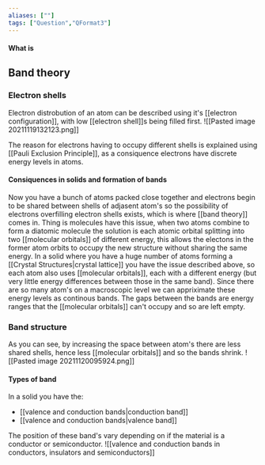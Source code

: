 ```yaml
---
aliases: [""]
tags: ["Question","QFormat3"]
---
```


#### What is
## Band theory
### Electron shells
Electron distrobution of an atom can be described using it's [[electron configuration]], with low [[electron shell]]s being filled first.
![[Pasted image 20211119132123.png]]

The reason for electrons having to occupy different shells is explained using [[Pauli Exclusion Principle]], as a consiquence electrons have discrete energy levels in atoms.

#### Consiquences in solids and formation of bands
Now you have a bunch of atoms packed close together and electrons begin to be shared between shells of adjasent atom's so the possibility of electrons overfilling electron shells exists, which is where [[band theory]] comes in.
Thing is molecules have this issue, when two atoms combine to form a diatomic molecule the solution is each atomic orbital splitting into two [[molecular orbitals]] of different energy, this allows the electons in the former atom orbits to occupy the new structure without sharing the same energy.
In a solid where you have a huge number of atoms forming a [[Crystal Structures|crystal lattice]] you have the issue described above, so each atom also uses [[molecular orbitals]], each with a different energy (but very little energy differences between those in the same band). Since there are so many atom's on a macroscopic level we can appriximate these energy levels as continous bands.
The gaps between the bands are energy ranges that the [[molecular orbitals]] can't occupy and so are left empty.

### Band structure
As you can see, by increasing the space between atom's there are less shared shells, hence less [[molecular orbitals]] and so the bands shrink.
![[Pasted image 20211120095924.png]]

#### Types of band
In a solid you have the:
- [[valence and conduction bands|conduction band]]
- [[valence and conduction bands|valence band]]

The position of these band's vary depending on if the material is a conductor or semiconductor.
![[valence and conduction bands in conductors, insulators and semiconductors]]